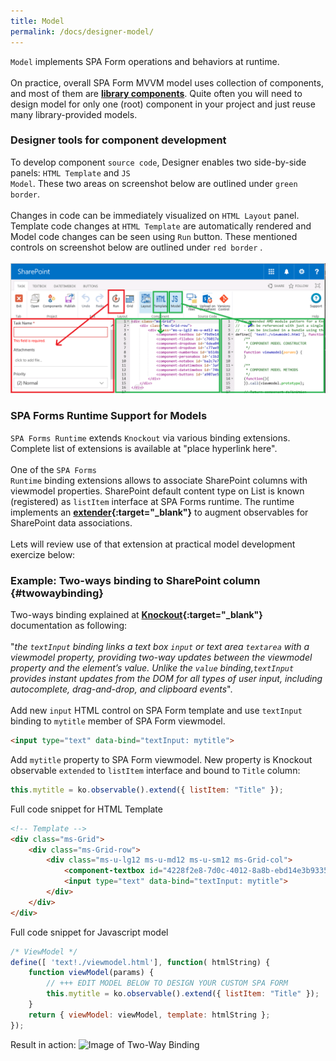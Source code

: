 ```yaml
---
title: Model
permalink: /docs/designer-model/
---
```

<code>Model</code> implements SPA Form operations and behaviors at runtime. 
<br/>
<br/>
On practice, overall SPA Form MVVM model uses collection of components, and most of them are <b>[library components](/docs/designer-syslibrary/#syscomponents)</b>. Quite often you will need to design model for only one (root) component in your project and just reuse many library-provided models. 

### Designer tools for component development
To develop component <code>source code</code>, Designer enables two side-by-side panels: <code>HTML Template</code> and <code>JS Model</code>.  These two areas on screenshot below are outlined under <code class="option">green border</code>.
<br/>
<br/>
Changes in code can be immediately visualized on <code>HTML Layout</code> panel. Template code changes at <code>HTML Template</code> are automatically rendered and Model code changes can be seen using <code>Run</code> button. These mentioned controls on screenshot below are outlined under <code class="project">red border</code> . 
<br/>
<br/> 
![Image of Ribbon Model](/img/form-ribbon-model.png)
<br/>
### SPA Forms Runtime Support for Models
<code>SPA Forms Runtime</code> extends <code>Knockout</code> via various binding extensions. Complete list of extensions is available at "place hyperlink here".
<br/>
<br/>
One of the <code>SPA Forms Runtime</code> binding extensions allows to associate SharePoint columns with viewmodel properties. SharePoint default content type on List is known (registered) as <code>listItem</code> interface at SPA Forms runtime. The runtime implements an <b>[extender](http://knockoutjs.com/documentation/extenders.html){:target="_blank"}</b> to augment observables for SharePoint data associations. 
<br/>
<br/>
Lets will review use of that extension at practical model development exercize below:

### Example: Two-ways binding to SharePoint column {#twowaybinding}

Two-ways binding explained at <b>[Knockout](http://knockoutjs.com/documentation/textinput-binding.html){:target="_blank"}</b> documentation as following:
<br/>
<br/>
"<i>the <code>textInput</code> binding links a text box <code>input</code> or text area <code>textarea</code> with a viewmodel property, providing two-way updates between the viewmodel property and the element’s value. Unlike the <code>value</code> binding,<code>textInput</code> provides instant updates from the DOM for all types of user input, including autocomplete, drag-and-drop, and clipboard events</i>".
<br/>
<br/>
Add new <code>input</code> HTML control on SPA Form template and use <code>textInput</code> binding to <code>mytitle</code> member of SPA Form viewmodel. 
```html
<input type="text" data-bind="textInput: mytitle">
```
Add <code>mytitle</code> property to SPA Form viewmodel. New property is Knockout observable <code>extended</code> to <code>listItem</code> interface and bound to <code>Title</code> column:
```javascript
this.mytitle = ko.observable().extend({ listItem: "Title" });
```
Full code snippet for HTML Template
```html
<!-- Template -->
<div class="ms-Grid">
    <div class="ms-Grid-row">
        <div class="ms-u-lg12 ms-u-md12 ms-u-sm12 ms-Grid-col">
            <component-textbox id="4228f2e8-7d0c-4012-8a8b-ebd14e3b9335" params="'InternalName':'Title','Title':'Title','Description':'','MaxLength':255,'DefaultValue':null,'FieldTypeKind':2,'ReadOnlyField':false,'Required':true" class=""></component-textbox>
            <input type="text" data-bind="textInput: mytitle"> 
        </div>
    </div>
</div>
```
Full code snippet for Javascript model
```javascript
/* ViewModel */
define([ 'text!./viewmodel.html'], function( htmlString) {
    function viewModel(params) {
        // +++ EDIT MODEL BELOW TO DESIGN YOUR CUSTOM SPA FORM
        this.mytitle = ko.observable().extend({ listItem: "Title" });
    }
    return { viewModel: viewModel, template: htmlString };
});
```
Result in action:
![Image of Two-Way Binding](/img/designer-model.gif)
<br/>


